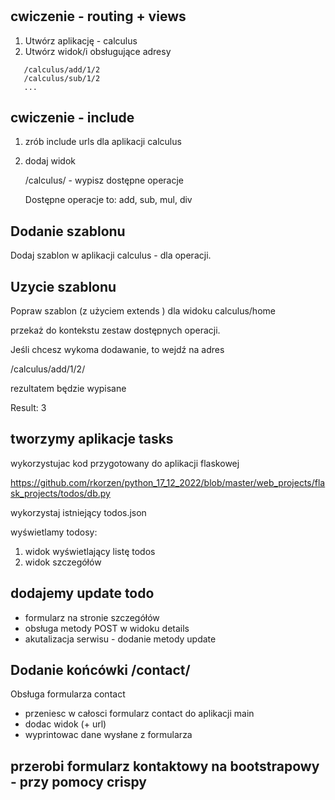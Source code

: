 #

## cwiczenie - routing + views

1. Utwórz aplikację - calculus
2. Utwórz widok/i obsługujące adresy

```
   /calculus/add/1/2
   /calculus/sub/1/2 
   ...
```


## cwiczenie - include

1. zrób include urls dla aplikacji calculus
2. dodaj widok
    
    /calculus/ - wypisz dostępne operacje


    Dostępne operacje to: add, sub, mul, div

## Dodanie szablonu

Dodaj szablon w aplikacji calculus - dla operacji. 

## Uzycie szablonu

Popraw szablon (z użyciem extends ) dla widoku calculus/home

przekaż do kontekstu zestaw dostępnych operacji. 


Jeśli chcesz wykoma dodawanie, to wejdź na adres

/calculus/add/1/2/

rezultatem będzie wypisane 

Result: 3


## tworzymy aplikacje tasks

wykorzystujac kod przygotowany do aplikacji flaskowej

https://github.com/rkorzen/python_17_12_2022/blob/master/web_projects/flask_projects/todos/db.py
 
wykorzystaj istniejący todos.json

wyświetlamy todosy:

1. widok wyświetlający listę todos
2. widok szczegółów


##  dodajemy update todo

   - formularz na stronie szczegółów
   - obsługa metody POST w widoku details
   - akutalizacja serwisu - dodanie metody update


## Dodanie końcówki /contact/

Obsługa formularza contact
- przeniesc w całosci formularz contact do aplikacji main
- dodac widok (+ url)
- wyprintowac dane wysłane z formularza

## przerobi formularz kontaktowy na bootstrapowy - przy pomocy crispy